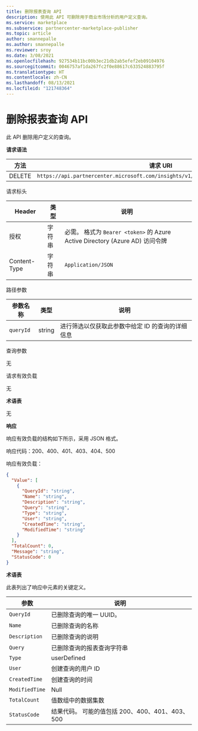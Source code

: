 ```yaml
---
title: 删除报表查询 API
description: 使用此 API 可删除用于商业市场分析的用户定义查询。
ms.service: marketplace
ms.subservice: partnercenter-marketplace-publisher
ms.topic: article
author: smannepalle
ms.author: smannepalle
ms.reviewer: sroy
ms.date: 3/08/2021
ms.openlocfilehash: 927534b11bc00b3ec21db2ab5efef2eb09104976
ms.sourcegitcommit: 0046757af1da267fc2f0e88617c633524883795f
ms.translationtype: HT
ms.contentlocale: zh-CN
ms.lasthandoff: 08/13/2021
ms.locfileid: "121748364"
---
```

# <a name="delete-report-queries-api"></a>删除报表查询 API

此 API 删除用户定义的查询。

**请求语法**

| **方法** | **请求 URI** |
| --- | --- |
| DELETE | `https://api.partnercenter.microsoft.com/insights/v1/cmp/ScheduledQueries/{queryId}` |

请求标头

| **Header** | 类型 | **说明** |
| --- | --- | --- |
| 授权 | 字符串 | 必需。 格式为 `Bearer <token>` 的 Azure Active Directory (Azure AD) 访问令牌 |
| Content-Type | 字符串 | `Application/JSON` |

路径参数

| **参数名称** | 类型 | **说明** |
| --- | --- | --- |
| `queryId` | string | 进行筛选以仅获取此参数中给定 ID 的查询的详细信息 |

查询参数

无

请求有效负载

无

**术语表**

无

**响应**

响应有效负载的结构如下所示，采用 JSON 格式。

响应代码：200、400、401、403、404、500

响应有效负载：

```json
{
  "Value": [
    {
      "QueryId": "string",
      "Name": "string",
      "Description": "string",
      "Query": "string",
      "Type": "string",
      "User": "string",
      "CreatedTime": "string",
      "ModifiedTime": "string"
    }
  ],
  "TotalCount": 0,
  "Message": "string",
  "StatusCode": 0
}
```

**术语表**

此表列出了响应中元素的关键定义。

| **参数** | **说明** |
| --- | --- |
| `QueryId` | 已删除查询的唯一 UUID。 |
| `Name` | 已删除查询的名称 |
| `Description` | 已删除查询的说明 |
| `Query` | 已删除查询的报表查询字符串 |
| `Type` | userDefined |
| `User` | 创建查询的用户 ID |
| `CreatedTime` | 创建查询的时间 |
| `ModifiedTime` | Null |
| `TotalCount` | 值数组中的数据集数 |
| `StatusCode` | 结果代码。 可能的值包括 200、400、401、403、500 |
